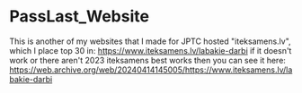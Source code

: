 # PassLast_Website

This is another of my websites that I made for JPTC hosted "iteksamens.lv", 
which I place top 30 in: https://www.iteksamens.lv/labakie-darbi if it doesn't work or there aren't 
2023 iteksamens best works then you can see it here: https://web.archive.org/web/20240414145005/https://www.iteksamens.lv/labakie-darbi 
